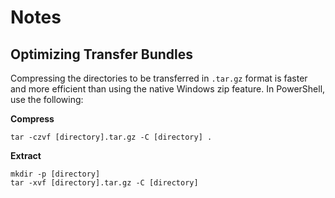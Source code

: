 # Notes

## Optimizing Transfer Bundles

Compressing the directories to be transferred in `.tar.gz` format is faster and more efficient than using the native Windows zip feature. In PowerShell, use the following:

**Compress**  

```pwsh
tar -czvf [directory].tar.gz -C [directory] .
```

**Extract**

```pwsh
mkdir -p [directory]
tar -xvf [directory].tar.gz -C [directory]
```